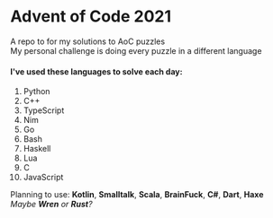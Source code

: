 # Advent of Code 2021

A repo to for my solutions to AoC puzzles \
My personal challenge is doing every puzzle in a different language

#### I've used these languages to solve each day:

1. Python
2. C++
3. TypeScript
4. Nim
5. Go
6. Bash
7. Haskell
8. Lua
9. C
10. JavaScript

Planning to use:
  **Kotlin**, **Smalltalk**, **Scala**, **BrainFuck**, **C#**, **Dart**, **Haxe** \
  *Maybe **Wren** or **Rust**?*
